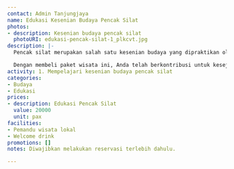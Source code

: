 ```yaml
---
contact: Admin Tanjungjaya
name: Edukasi Kesenian Budaya Pencak Silat
photos:
- description: Kesenian budaya pencak silat
  photoURI: edukasi-pencak-silat-1_plkcvt.jpg
description: |-
  Pencak silat merupakan salah satu kesenian budaya yang dipraktikan oleh warga lokal di kawasan sekitar Tanjung Lesung. Nikmati keseruan pertunjukan pencak silat sembari mempelajari kesenian budaya pencak silat bersama warga lokal.

  Dengan membeli paket wisata ini, Anda telah berkontribusi untuk kesejahteraan warga desa kami.
activity: 1. Mempelajari kesenian budaya pencak silat
categories:
- Budaya
- Edukasi
prices:
- description: Edukasi Pencak Silat
  value: 20000
  unit: pax
facilities:
- Pemandu wisata lokal
- Welcome drink
promotions: []
notes: Diwajibkan melakukan reservasi terlebih dahulu.

---
```


